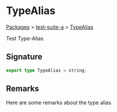 # TypeAlias

[Packages](/) > [test-suite-a](/test-suite-a/) > [TypeAlias](/test-suite-a/typealias-typealias)

Test Type-Alias

<h2 id="typealias-signature">Signature</h2>

```typescript
export type TypeAlias = string;
```

<h2 id="typealias-remarks">Remarks</h2>

Here are some remarks about the type alias
